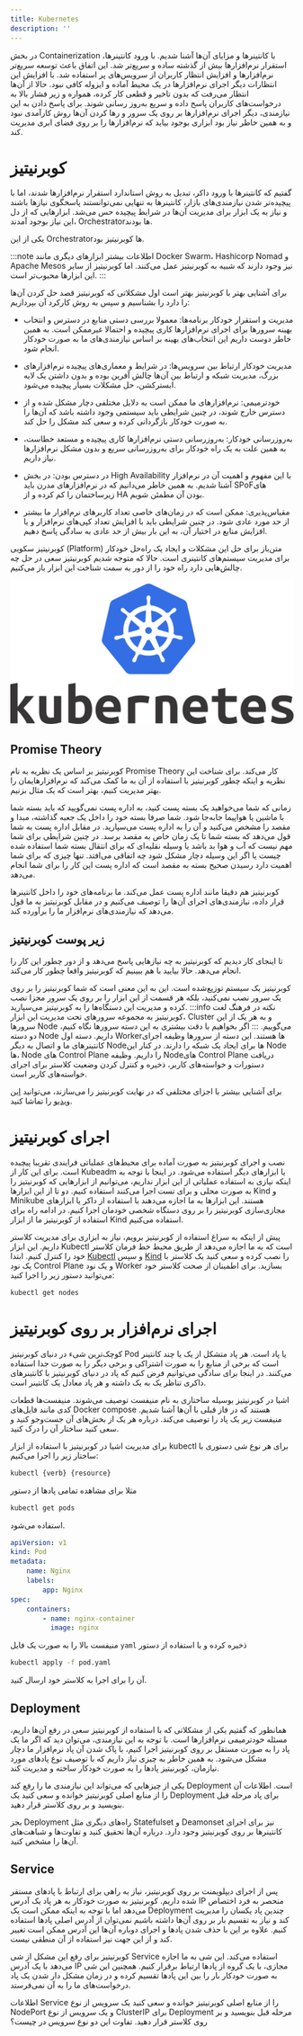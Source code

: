 ```yaml
---
title: Kubernetes
description: ''
---
```


در بخش
Containerization
با کانتینرها و مزایای آن‌ها آشنا شدیم. با ورود کانتینرها، استقرار نرم‌افزارها بیش از گذشته ساده و سریع‌تر شد. این اتفاق
باعث توسعه سریع‌تر نرم‌افزارها و افزایش انتظار کاربران از سرویس‌های پر استفاده شد. با افزایش این انتظارات دیگر اجرای
نرم‌افزارها در یک محیط آماده و ایزوله کافی نبود. حالا از آن‌ها انتظار می‌رفت که بدون تاخیر و قطعی کار کرده، همواره و زیر
فشار بالا به درخواست‌های کاربران پاسخ داده و سریع به‌روز رسانی شوند. برای پاسخ دادن به این نیازمندی، دیگر اجرای
نرم‌افزارها بر روی یک سرور و رها کردن آن‌ها روش کارآمدی نبود و به همین خاطر نیاز بود ابزاری بوجود بیاید که نرم‌افزارها
را بر روی فضای ابری مدیریت کند.

# کوبرنیتیز

گفتیم که کانتینرها با ورود داکر، تبدیل به روش استاندارد استقرار نرم‌افزارها شدند، اما با پیچیده‌تر شدن نیازمندی‌های
بازار، کانتینرها به تنهایی نمی‌توانستند پاسخگوی نیازها باشند و نیاز به یک ابزار برای مدیریت آن‌ها در شرایط پیچیده حس
می‌شد. ابزارهایی که از دل این نیاز بوجود آمدند،
Orchestratorها
بودند.

یکی از این
Orchestratorها
کوبرنیتیز بود.

:::note اطلاعات بیشتر
ابزارهای دیگری مانند
Docker Swarm،
Hashicorp Nomad
و
Apache Mesos
نیز وجود دارند که شبیه به کوبرنیتیز عمل می‌کنند. اما کوبرنیتیز از سایر این ابزارها
محبوب‌تر است.
:::

برای آشنایی بهتر با کوبرنیتیز بهتر است اول مشکلاتی که کوبرنیتیز قصد حل کردن آن‌ها را دارد را بشناسیم و سپس به روش کارکرد
آن بپردازیم:

-   مدیریت و استقرار خودکار برنامه‌ها: معمولا بررسی دستی منابع در دسترس و انتخاب بهینه سرورها برای اجرای نرم‌افزارها کاری
    پیچیده و احتمالا غیرممکن است. به همین خاطر دوست داریم این انتخاب‌های بهینه بر اساس نیازمندی‌های ما به صورت خودکار
    انجام شود.
-   مدیریت خودکار ارتباط بین سرویس‌ها: در شرایط و معماری‌های پیچیده نرم‌افزارهای بزرگ، مدیریت شبکه و ارتباط بین آن‌ها چالش
    آفرین بوده و بدون داشتن یک لایه ابسترکشن، حل مشکلات بسیار پیچیده می‌شود.
-   خودترمیمی: نرم‌افزارهای ما ممکن است به دلایل مختلفی دچار مشکل شده و از دسترس خارج شوند، در چنین شرایطی باید سیستمی
    وجود داشته باشد که آن‌ها را به صورت خودکار بازگردانی کرده و سعی کند مشکل را حل کند.
-   به‌روزرسانی خودکار: به‌روزرسانی دستی نرم‌افزارها کاری پیچیده و مستعد خطاست، به همین علت به یک راه خودکار برای
    به‌روزرسانی سریع و بدون مشکل نرم‌افزارها نیاز داریم.

-   در دسترس بودن: در بخش
    High Availability
    با این مفهوم و اهمیت آن در نرم‌افزار آشنا شدیم. به همین خاطر می‌دانیم که در نرم‌افزارهای
    مدرن باید
    SPoFهای
    زیرساختمان را کم کرده و از
    HA
    بودن آن مطمئن شویم.

-   مقیاس‌پذیری: ممکن است که در زمان‌های خاصی تعداد کاربرهای نرم‌افزار ما بیشتر از حد مورد
    عادی شود. در چنین شرایطی باید با افزایش تعداد کپی‌های نرم‌افزار و یا افزایش منابع در اختیار آن، به این بار بیش از حد عادی به سادگی پاسخ دهیم.

کوبرنیتیز سکویی
(Platform)
متن‌باز برای حل این مشکلات و ایجاد یک راه‌حل خودکار برای مدیریت سیستم‌های کانتینری است. حالا که متوجه شدیم کوبرنیتیز
سعی در حل چه چالش‌هایی دارد راه خود را از دور به سمت شناخت این ابزار باز می‌کنیم.

![Kubernetes Logo](./images/08-kubernetes-logo.png)

## Promise Theory

کوبرنیتیز بر اساس یک نظریه به نام
Promise Theory
کار می‌کند. برای شناخت این نظریه و اینکه چطور کوبرنیتیز با استفاده از آن به ما کمک می‌کند که نرم‌افزارهایمان را بهتر
مدیریت کنیم، بهتر است که یک مثال بزنیم.

زمانی که شما می‌خواهید یک بسته پست کنید، به اداره پست نمی‌گویید که باید بسته شما با ماشین یا هواپیما جابه‌جا شود. شما
صرفا بسته خود را داخل یک جعبه گذاشته، مبدا و مقصد را مشخص می‌کنید و آن را به اداره پست می‌سپارید. در مقابل اداره پست به
شما قول می‌دهد که بسته شما تا یک زمان خاص به مقصد برسد. در چنین شرایطی برای شما مهم نیست که آب و هوا بد باشد یا وسیله
نقلیه‌ای که برای انتقال بسته شما استفاده شده چیست یا اگر این وسیله دچار مشکل شود چه اتفاقی می‌افتد. تنها چیزی که برای
شما اهمیت دارد رسیدن صحیح بسته به مقصد است که اداره پست این کار را برای شما انجام می‌دهد.

کوبرنیتیز هم دقیقا مانند اداره پست عمل می‌کند. ما برنامه‌های خود را داخل کانتینرها قرار داده، نیازمندی‌های اجرای آن‌ها
را توصیف می‌کنیم و در مقابل کوبرنیتیز به ما قول می‌دهد که نیازمندی‌های نرم‌افزار ما را برآورده کند.

## زیر پوست کوبرنیتیز

تا اینجای کار دیدیم که کوبرنیتیز به چه نیازهایی پاسخ می‌دهد و از دور چطور این کار را انجام می‌دهد. حالا بیایید با هم
ببینیم که کوبرنیتیز واقعا چطور کار می‌کند.

کوبرنیتیز یک سیستم توزیع‌شده است. این به این معنی است که شما کوبرنیتیز را بر روی یک سرور نصب نمی‌کنید، بلکه هر قسمت از
این ابزار را بر روی یک سرور مجزا نصب کرده و مدیریت این دستگاه‌ها را به کوبرنیتیز می‌سپارید. 
:::info نکته
در فرهنگ لغت کوبرنیتیز به مجموعه سرورهای تحت مدیریت این ابزار،
Cluster
و به هر یک از این سرورها
Node
می‌گوییم.
:::
اگر بخواهیم با دقت بیشتری به
این دسته سرورها نگاه کنیم، دو دسته
Node
داریم. دسته اول
Workerها
هستند. این دسته از سرورها وظیفه اجرای کانتینرهای ما و اتصال به دیگر
Nodeها
برای ایجاد یک شبکه را دارند. در کنار این
Node
ها،‌
Node
های
Control Plane
را داریم. وظیفه
Nodeهای
Control Plane
دریافت دستورات و خواسته‌های کاربر، ذخیره و کنترل کردن وضعیت کلاستر برای اجرای خواسته‌های کاربر است.

برای آشنایی بیشتر با اجزای مختلفی که در نهایت کوبرنیتیز را می‌سازند،‌ می‌توانید
[این ویدیو](https://youtube.com/watch?v=n4zxKk2an3U&feature=share7)
را تماشا کنید.

# اجرای کوبرنیتیز

نصب و اجرای کوبرنیتیز به صورت آماده برای محیط‌های عملیاتی فرایندی تقریبا پیچیده است. برای این کار از
Kubeadm
یا ابزارهای دیگر استفاده می‌شود. در اینجا با توجه به اینکه نیازی به استفاده عملیاتی از این ابزار نداریم، می‌توانیم از
ابزارهایی که کوبرنیتیز را به صورت محلی و برای تست اجرا می‌کنند استفاده کنیم. دو تا از این ابزارها
Kind
و
Minikube
هستند. این ابزارها به ما اجازه می‌دهند با استفاده از داکر یا ابزارهای مجازی‌سازی کوبرنیتیز را بر روی دستگاه شخصی خودمان
اجرا کنیم. در ادامه راه برای استفاده از کوبرنیتیز ما از ابزار
Kind
استفاده می‌کنیم.

پیش از اینکه به سراغ استفاده از کوبرنیتیز برویم، نیاز به ابزاری برای مدیریت کلاستر داریم. این ابزار
Kubectl
است که به ما اجازه می‌دهد از طریق محیط خط فرمان کلاستر خود را کنترل کنیم. ابتدا
[Kubectl](https://kind.sigs.k8s.io/)
و سپس
[Kind](https://kind.sigs.k8s.io/)
را نصب کرده و سعی کنید یک کلاستر با یک نود
Control Plane
و یک نود
Worker
بسازید. برای اطمینان از صحت کلاستر خود می‌توانید دستور زیر را اجرا کنید:

```bash
kubectl get nodes
```

# اجرای نرم‌افزار بر روی کوبرنیتیز

کوچک‌ترین شیء در دنیای کوبرنیتیز
Pod
یا پاد است. هر پاد متشکل از یک یا چند کانتینر است که برخی از منابع را به صورت اشتراکی و برخی دیگر را به صورت جدا استفاده
می‌کنند. در اینجا برای سادگی می‌توانیم فرض کنیم که پاد در دنیای کوبرنیتیز با کانتینرهای داکری تناظر یک به یک داشته و هر
پاد معادل یک کانتینر است.

اشیا در کوبرنیتیز بوسیله ساختاری به نام منیفست توصیف می‌شوند. منیفست‌ها قطعات کدی مانند فایل‌های
Docker compose
هستند که در فاز قبلی با آن‌ها آشنا شدیم. منیفست زیر یک پاد را توصیف می‌کند. درباره هر یک از بخش‌های آن جست‌وجو کنید و
سعی کنید ساختار آن را درک کنید.

برای مدیریت اشیا در کوبرنیتیز با استفاده از ابزار
kubectl
برای هر نوع شی دستوری با ساختار زیر را اجرا می‌کنیم:

```bash
kubectl {verb} {resource}
```

مثلا برای مشاهده تمامی پادها از دستور

```bash
kubectl get pods
```

استفاده می‌شود.

```yaml
apiVersion: v1
kind: Pod
metadata:
    name: Nginx
    labels:
        app: Nginx
spec:
    containers:
        - name: nginx-container
          image: nginx
```

منیفست بالا را به صورت یک فایل
`yaml`
ذخیره کرده و با استفاده از دستور

```bash
kubectl apply -f pod.yaml
```

آن را برای اجرا به کلاستر خود ارسال کنید.

## Deployment

همانطور که گفتیم یکی از مشکلاتی که با استفاده از کوبرنیتیز سعی در رفع آن‌ها داریم، مسئله خودترمیمی نرم‌افزارها است. با
توجه به این نیازمندی، می‌توان دید که اگر ما یک پاد را به صورت مستقل بر روی کوبرنیتیز اجرا کنیم، با پاک شدن آن پاد
نرم‌افزار ما دچار مشکل می‌شود. به همین خاطر به چیزی نیاز داریم که با توصیف نوع پادهای مورد نیازمان، کوبرنیتیز پادها را
به صورت خودکار ساخته و مدیریت کند.

یکی از چیزهایی که می‌تواند این نیازمندی ما را رفع کند
Deployment
است. اطلاعات آن را از منابع اصلی کوبرنیتیز خوانده و سعی کنید یک
Deployment
برای پاد مرحله قبل بنویسید و بر روی کلاستر قرار دهید.

بجز
Deployment
راه‌های دیگری مثل
Statefulset
و
Deamonset
نیز برای اجرای کانتینرها بر روی کوبرنیتیز وجود دارد. درباره
آن‌ها تحقیق کنید و تفاوت‌ها و شباهت‌های آن‌ها را مشخص کنید.

## Service

پس از اجرای دیپلویمنت بر روی کوبرنیتیز، نیاز به راهی برای ارتباط با پاد‌های مستقر شده داریم. کوبرنیتیز به صورت خودکار به
هر پاد یک آدرس
IP
منحصر به فرد اختصاص می‌دهد اما با توجه به اینکه ممکن است یک
Deployment
چندین پاد یکسان را مدیریت کند و
نیاز به تقسیم بار بر روی آن‌ها داشته باشیم نمی‌توان از آدرس اصلی پادها استفاده کنیم. علاوه بر این با حذف شدن پادها و
اجرای دوباره آن‌ها این آدرس ممکن است تغییر کند و از این جهت نیز استفاده از آن منطقی نیست.

کوبرنیتیز برای رفع این مشکل از شی
Service
استفاده می‌کند. این شی به ما اجازه می‌دهد با یک آدرس
IP
مجازی، با یک گروه از
پادها ارتباط برقرار کنیم. همچنین این شی به صورت خودکار بار را بین این پادها تقسیم کرده و در زمان مشکل دار شدن یک پاد
درخواست‌های ما را به آن نمی‌فرستد.

اطلاعات
Service
را از منابع اصلی کوبرنیتیز خوانده و سعی کنید یک سرویس از نوع
NodePort
و یک سرویس از نوع
ClusterIP
برای
Deployment
مرحله قبل بنویسید و بر روی کلاستر قرار دهید. تفاوت این دو نوع سرویس در چیست؟
